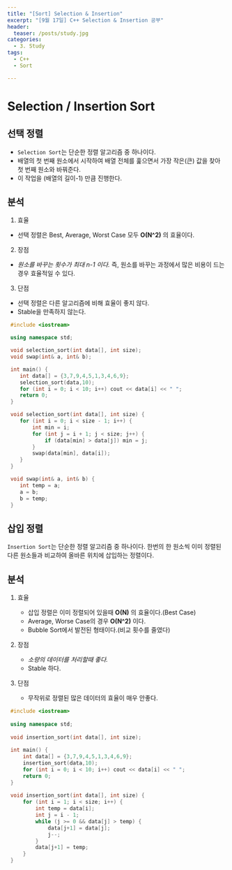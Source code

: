 ```yaml
---
title: "[Sort] Selection & Insertion"
excerpt: "[9월 17일] C++ Selection & Insertion 공부"
header:
  teaser: /posts/study.jpg
categories:
  - 3. Study
tags:
  - C++
  - Sort

---
```

# Selection / Insertion Sort

## **선택 정렬**

 - `Selection Sort`는 단순한 정렬 알고리즘 중 하나이다.
 - 배열의 첫 번째 원소에서 시작하여 배열 전체를 훑으면서 가장 작은(큰) 값을 찾아 첫 번째 원소와 바꿔준다.
 - 이 작업을 (배열의 길이-1) 만큼 진행한다.

## 분석
 1. 효율
  - 선택 정렬은 Best, Average, Worst Case 모두 **O(N^2)** 의 효율이다.

 2. 장점
   - *원소를 바꾸는 횟수가 최대 n-1 이다.* 즉, 원소를 바꾸는 과정에서 많은 비용이 드는 경우 효율적일 수 있다.

 3. 단점
  - 선택 정렬은 다른 알고리즘에 비해 효율이 좋지 않다.
  - Stable을 만족하지 않는다.


```c++
 #include <iostream>

 using namespace std;

 void selection_sort(int data[], int size);
 void swap(int& a, int& b);

 int main() {
   	int data[] = {3,7,9,4,5,1,3,4,6,9};
   	selection_sort(data,10);
   	for (int i = 0; i < 10; i++) cout << data[i] << " ";
   	return 0;
 }

 void selection_sort(int data[], int size) {
   	for (int i = 0; i < size - 1; i++) {
   		int min = i;
   		for (int j = i + 1; j < size; j++) {
   			if (data[min] > data[j]) min = j;
   		}
   		swap(data[min], data[i]);
   	}
 }

 void swap(int& a, int& b) {
   	int temp = a;
   	a = b;
   	b = temp;
 }
```

## **삽입 정렬**

   `Insertion Sort`는 단순한 정렬 알고리즘 중 하나이다. 한번의 한 원소씩 이미 정렬된 다른 원소들과 비교하여 올바른 위치에 삽입하는 정렬이다.

## 분석
  1. 효율
     - 삽입 정렬은 이미 정렬되어 있을때 **O(N)** 의 효율이다.(Best Case)
     - Average, Worse Case의 경우 **O(N^2)** 이다.
     - Bubble Sort에서 발전된 형태이다.(비교 횟수를 줄였다)

  2. 장점
      - *소량의 데이터를 처리할때 좋다.*
      - Stable 하다.

  3. 단점
     - 무작위로 정렬된 많은 데이터의 효율이 매우 안좋다.



```c++
 #include <iostream>
 
 using namespace std;
 
 void insertion_sort(int data[], int size);
 
 int main() {
     int data[] = {3,7,9,4,5,1,3,4,6,9};
     insertion_sort(data,10);
     for (int i = 0; i < 10; i++) cout << data[i] << " ";
     return 0;
 }
 
 void insertion_sort(int data[], int size) {
     for (int i = 1; i < size; i++) {
         int temp = data[i];
         int j = i - 1;
         while (j >= 0 && data[j] > temp) {
             data[j+1] = data[j];
             j--;
         }
         data[j+1] = temp;
     }
 }
```

